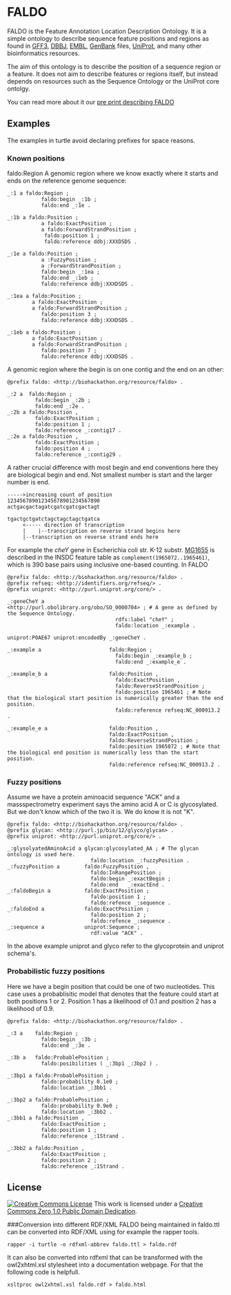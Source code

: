FALDO
=====

FALDO is the Feature Annotation Location Description Ontology.
It is a simple ontology to describe sequence feature positions and regions as found in 
[GFF3](http://www.sequenceontology.org/gff3.shtml), [DBBJ](http://www.ddbj.nig.ac.jp),
[EMBL](http://www.embl.org), [GenBank](http://www.ncbi.nlm.nih.gov/genbank) files,
[UniProt](http://www.uniprot.org), and many other bioinformatics resources.

The aim of this ontology is to describe the position of a sequence region or a feature.
It does not aim to describe features or regions itself, but instead depends on resources
such as the Sequence Ontology or the UniProt core ontolgy.

You can read more about it our [pre print describing FALDO](dx.doi.org/10.1101/002121)

Examples
--------

The examples in turtle avoid declaring prefixes for space reasons.

### Known positions
 faldo:Region
A genomic region where we know exactly where it starts and ends on the reference genome sequence:

```turtle
_:1 a faldo:Region ;
           faldo:begin _:1b ;
           faldo:end _:1e .

_:1b a faldo:Position ; 
           a faldo:ExactPosition ;
           a faldo:ForwardStrandPosition ;
            faldo:position 1 ;
            faldo:reference ddbj:XXXDSDS .

_:1e a faldo:Position ; 
           a :FuzzyPosition ;
           a :ForwardStrandPosition ;
           faldo:begin _:1ea ;
           faldo:end _:1eb ;
           faldo:reference ddbj:XXXDSDS .

_:1ea a faldo:Position ;
        a faldo:ExactPosition ;
        a faldo:ForwardStrandPosition ;
           faldo:position 3 ;
           faldo:reference ddbj:XXXDSDS .

_:1eb a faldo:Position ;
        a faldo:ExactPosition ;
        a faldo:ForwardStrandPosition ;
           faldo:position 7 ;
           faldo:reference ddbj:XXXDSDS .
```

A genomic region where the begin is on one contig and the end on an other:

```turtle
@prefix faldo: <http://biohackathon.org/resource/faldo> .

_:2 a  faldo:Region ;
         faldo:begin _:2b ;
         faldo:end _:2e .
_:2b a faldo:Position ,
         faldo:ExactPosition ;
         faldo:position 1 ;
         faldo:reference _:contig17 .
_:2e a faldo:Position ,
         faldo:ExactPosition ;
         faldo:position 4 ;
         faldo:reference _:contig29 .
```

A rather crucial difference with most begin and end conventions here they are biological begin and end. 
Not smallest number is start and the larger number is end.

```
----->increasing count of position
123456789012345678901234567890
actgacgactagatcgatcgatcgactagt

tgactgctgatctagctagctagctgatca
     <----- direction of transcription 
     |    |--transcription on reverse strand begins here
     |--transcription on reverse strand ends here      
```

For example the *cheY* gene in
Escherichia coli str. K-12 substr. [MG1655](http://www.ncbi.nlm.nih.gov/nuccore/NC_000913.2)
is described in the INSDC feature table as `complement(1965072..1965461)`,
which is 390 base pairs using inclusive one-based counting. In FALDO

```turtle
@prefix faldo: <http://biohackathon.org/resource/faldo> .
@prefix refseq: <http://identifiers.org/refseq/> .
@prefix uniprot: <http://purl.uniprot.org/core/> .

_:geneCheY a                     <http://purl.obolibrary.org/obo/SO_0000704> ; # A gene as defined by the Sequence Ontology.
                                   rdfs:label "cheY" ;
                                   faldo:location _:example .

uniprot:P0AE67 uniprot:encodedBy _:geneCheY .

_:example a                      faldo:Region ;
                                   faldo:begin _:example_b ;
                                   faldo:end _:example_e .

_:example_b a                    faldo:Position ,
                                   faldo:ExactPosition ,
                                   faldo:ReverseStrandPosition ;
                                   faldo:position 1965461 ; # Note that the biological start position is numerically greater than the end position.
                                   faldo:reference refseq:NC_000913.2 .

_:example_e a                    faldo:Position ,
                                 faldo:ExactPosition ,
                                 faldo:ReverseStrandPosition ;
                                 faldo:position 1965072 ; # Note that the biological end position is numerically less than the start position.
                                 faldo:reference refseq:NC_000913.2 .
```

### Fuzzy positions

Assume we have a protein aminoacid sequence "ACK" and a massspectrometry experiment says the amino acid 
A or C is glycosylated. But we don't know which of the two it is. We do know it is not "K".


```turtle
@prefix faldo: <http://biohackathon.org/resource/faldo> .
@prefix glycan: <http://purl.jp/bio/12/glyco/glycan> .
@prefix uniprot: <http://purl.uniprot.org/core/> .

_:glysolyatedAminoAcid a glycan:glycosylated_AA ; # The glycan ontology is used here.
                           faldo:location _:fuzzyPosition .
_:fuzzyPosition a        faldo:FuzzyPosition ,
                           faldo:InRangePosition ;
                           faldo:begin _:exactBegin ;
                           faldo:end   _:exactEnd .
_:faldoBegin a           faldo:ExactPosition ;
                           faldo:position 1 ;
                           faldo:refence _:sequence .
_:faldoEnd a             faldo:ExactPosition ;
                           faldo:position 2 ;
                           faldo:refence _:sequence .
_:sequence a             uniprot:Sequence ;
                           rdf:value "ACK" .
```
In the above example uniprot and glyco refer to the glycoprotein and uniprot schema's.

### Probabilistic fuzzy positions

Here we have a begin position that could be one of two nucleotides. This case uses
a probablisitic model that denotes that the feature could start at both positions 1 or 2. Position 1
has a likelihood of 0.1 and position 2 has a likelihood of 0.9. 

```turtle
@prefix faldo: <http://biohackathon.org/resource/faldo> .

_:3 a    faldo:Region ;
           faldo:begin _:3b ;
           faldo:end _:3e .

_:3b a   faldo:ProbablePosition ;
           faldo:posibilities ( _:3bp1 _:3bp2 ) .

_:3bp1 a faldo:ProbablePosition ;
           faldo:probability 0.1e0 ;
           faldo:location _:3bb1 .

_:3bp2 a faldo:ProbablePosition ;
           faldo:probability 0.9e0 ;
           faldo:location _:3bb2 .
_:3bb1 a faldo:Position ,
           faldo:ExactPosition ;
           faldo:position 1 ;
           faldo:reference _:1Strand .

_:3bb2 a faldo:Position ,
           faldo:ExactPosition ;
           faldo:position 2 ;
           faldo:reference _:1Strand .
```

License
-------

[![Creative Commons License](http://creativecommons.org/images/deed/nolaw.png)](http://creativecommons.org/publicdomain/zero/1.0/) This work is licensed under a [Creative Commons Zero 1.0 Public Domain Dedication](http://creativecommons.org/publicdomain/zero/1.0/).


###Conversion into different RDF/XML
FALDO being maintained in faldo.ttl  can be converted into RDF/XML using for example the rapper tools.

```
rapper -i turtle -o rdfxml-abbrev faldo.ttl > faldo.rdf
```

It can also be converted into rdfxml that can be transformed with the owl2xhtml.xsl stylesheet into a documentation webpage.
For that the following code is helpfull.

```
xsltproc owl2xhtml.xsl faldo.rdf > faldo.html
```
